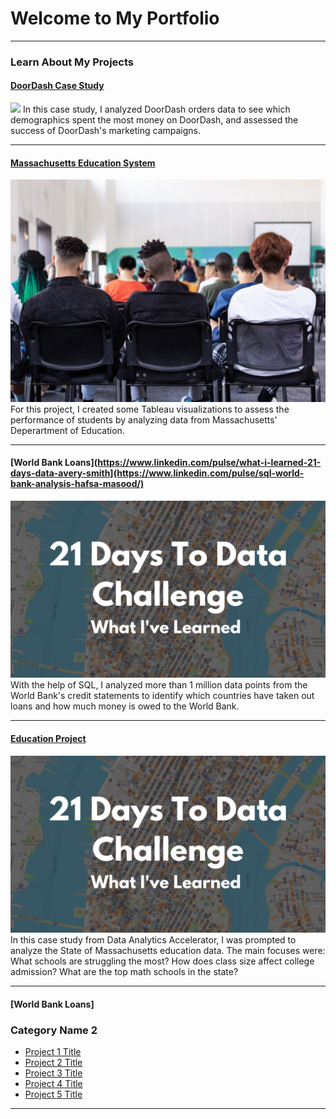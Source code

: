 # Welcome to My Portfolio

---

### Learn About My Projects

#### [DoorDash Case Study](https://www.linkedin.com/pulse/marketing-analysis-doordash-case-study-hafsa-masood/)
<img src="images/doordash_casestudy.jpg?raw=true"/>
In this case study, I analyzed DoorDash orders data to see which demographics spent the most money on DoorDash, and assessed the success of DoorDash's marketing campaigns. 

---
#### [Massachusetts Education System](https://www.linkedin.com/pulse/massachusetts-education-system-can-we-make-things-better-masood/)
<img src="images/school.jpeg?raw=true"/>
For this project, I created some Tableau visualizations to assess the performance of students by analyzing data from Massachusetts' Deperartment of Education. 

---
#### [World Bank Loans](https://www.linkedin.com/pulse/what-i-learned-21-days-data-avery-smith](https://www.linkedin.com/pulse/sql-world-bank-analysis-hafsa-masood/)
<img src="images/21 Days To Data Challenge What I've Learned Cover.png?raw=true"/>
With the help of SQL, I analyzed more than 1 million data points from the World Bank's credit statements to identify which countries have taken out loans and how much money is owed to the World Bank. 

---
#### [Education Project](https://www.linkedin.com/pulse/massachusetts-education-analysis-samantha-paul/)
[<img src="images/21 Days To Data Challenge What I've Learned Cover.png?raw=true"/>](https://www.linkedin.com/pulse/what-i-learned-21-days-data-avery-smith)
In this case study from Data Analytics Accelerator, I was prompted to analyze the State of Massachusetts education data. The main focuses were:
What schools are struggling the most?
How does class size affect college admission?
What are the top math schools in the state? 

---
#### [World Bank Loans]

### Category Name 2

- [Project 1 Title](http://example.com/)
- [Project 2 Title](http://example.com/)
- [Project 3 Title](http://example.com/)
- [Project 4 Title](http://example.com/)
- [Project 5 Title](http://example.com/)

---




